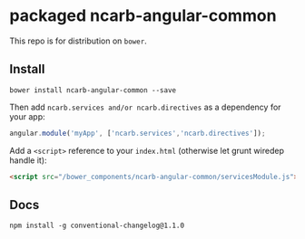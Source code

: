 # packaged ncarb-angular-common

This repo is for distribution on `bower`.

## Install

```shell
bower install ncarb-angular-common --save
```

Then add `ncarb.services and/or ncarb.directives` as a dependency for your app:

```javascript
angular.module('myApp', ['ncarb.services','ncarb.directives']);
```


Add a `<script>` reference to your `index.html` (otherwise let grunt wiredep handle it):

```html
<script src="/bower_components/ncarb-angular-common/servicesModule.js"></script>
```

## Docs

```shell
npm install -g conventional-changelog@1.1.0
```